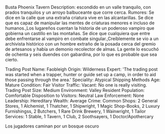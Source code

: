 Busta Phoenix Tavern
Description: escondido en un valle tranquilo, con prados tranquilos y un arroyo balbuceante que corre cerca.
Rumores: Se dice en la calle que una extraña criatura vive en las alcantarillas. Se dice que es capaz de manipular las mentes de criaturas menores e incluso de humanos.,Los lugareños cuentan la historia de un poderoso vampiro que gobierna un castillo en las montañas. Se dice que cualquiera que entre debe enfrentarse al vampiro en combate singular.,Creíblemente se vio a un archivista histórico con un hombre extraño de la posada cerca del gremio de artesanos y había un demonio recolector de almas. La gente lo escuchó de ochenta y seis duendes con gabardina, por lo que es probable que sea cierto.


Trading Post Name: Faobleigh
Origin: Wilderness Expert: 'The trading post was started when a trapper, hunter or guide set up a camp, in order to aid those passing through the area.'
Speciality: Atypical Shipping Methods
Age: Mature
Condition: Fair
Visitor Traffic: Vacant: No one is really visiting.
Trading Post Size: Medium
Environment: Valley
Resident Population: Comfortable
Disposition to Visitors: Neutral
Law Enforcement: None
Leadership: Hereditary
Wealth: Average
Crime: Common
Shops: 2 General Stores, 1 Alchemist, 1 Thatcher, 1 Shipwright, 1 Magic Shop-Books, 2 Luxury Furnishingss, 2 Butchers, 1 Rare Drink Brewery, 1 Wainwright, 1 Tailor
Services: 1 Stable, 1 Tavern, 1 Club, 2 Soothsayers, 1 Doctor/Apothercary


Los jugadores caminan por un bosque oscuro


